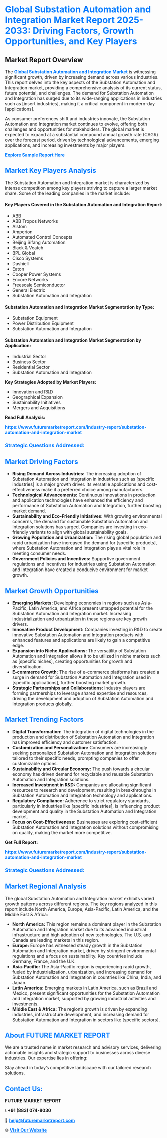 <h1 style="color: #007BFF;">Global Substation Automation and Integration Market Report 2025-2033: Driving Factors, Growth Opportunities, and Key Players</h1>

<section id="overview">
<h2>Market Report Overview</h2>
<p>The <a href="https://www.futuremarketreport.com/industry-report/substation-automation-and-integration-market" style="color: #007BFF; text-decoration: none;"><strong>Global Substation Automation and Integration Market</strong></a> is witnessing significant growth, driven by increasing demand across various industries. This report delves into the key aspects of the Substation Automation and Integration market, providing a comprehensive analysis of its current status, future potential, and challenges. The demand for Substation Automation and Integration has surged due to its wide-ranging applications in industries such as [insert industries], making it a critical component in modern-day [applications].</p>
<p>As consumer preferences shift and industries innovate, the Substation Automation and Integration market continues to evolve, offering both challenges and opportunities for stakeholders. The global market is expected to expand at a substantial compound annual growth rate (CAGR) over the forecast period, driven by technological advancements, emerging applications, and increasing investments by major players.</p>
</section>

<section id="overview">
<p><a href="https://www.futuremarketreport.com/request-sample/reportId=110501" style="color: #007BFF; text-decoration: none;"><strong>Explore Sample Report Here</strong></a></p>
</section>

<section id="key-players">
<h2 style="color: #007BFF;">Market Key Players Analysis</h2>
<p>The Substation Automation and Integration market is characterized by intense competition among key players striving to capture a larger market share. Some of the leading companies in the market include:</p>
<h4>Key Players Covered in the Substation Automation and Integration Report:</h4>
<ul><li>ABB</li><li>ABB Tropos Networks</li><li>Alstom</li><li>Amperion</li><li>Automated Control Concepts</li><li>Beijing Sifang Automation</li><li>Black &amp; Veatch</li><li>BPL Global</li><li>Cisco Systems</li><li>Dashiell</li><li>Eaton</li><li>Cooper Power Systems</li><li>Encore Networks</li><li>Freescale Semiconductor</li><li>General Electric</li><li>Substation Automation and Integration</li></ul>
<h4>Substation Automation and Integration Market Segmentation by Type:</h4>
<ul><li>Substation Equipment</li><li>Power Distribution Equipment</li><li>Substation Automation and Integration</li></ul>

<h4>Substation Automation and Integration Market Segmentation by Application:</h4>
<ul><li>Industrial Sector</li><li>Business Sector</li><li>Residential Sector</li><li>Substation Automation and Integration</li></ul>
<p><strong>Key Strategies Adopted by Market Players:</strong></p>
<ul>
<li>Innovation and R&D</li>
<li>Geographical Expansion</li>
<li>Sustainability Initiatives</li>
<li>Mergers and Acquisitions</li>
</ul>
</section>

<section>
<p><strong>Read Full Analysis: </strong></p><a href="https://www.futuremarketreport.com/industry-report/substation-automation-and-integration-market" style="color: #007BFF; text-decoration: none;"><strong>https://www.futuremarketreport.com/industry-report/substation-automation-and-integration-market</strong></a>
<h3 style="color: #007BFF;">Strategic Questions Addressed:</h3>
</section>

<section id="driving-factors">
<h2 style="color: #007BFF;">Market Driving Factors</h2>
<ul>
<li><strong>Rising Demand Across Industries:</strong> The increasing adoption of Substation Automation and Integration in industries such as [specific industries] is a major growth driver. Its versatile applications and cost-effectiveness make it a preferred choice among manufacturers.</li>
<li><strong>Technological Advancements:</strong> Continuous innovations in production and application technologies have enhanced the efficiency and performance of Substation Automation and Integration, further boosting market demand.</li>
<li><strong>Sustainability and Eco-Friendly Initiatives:</strong> With growing environmental concerns, the demand for sustainable Substation Automation and Integration solutions has surged. Companies are investing in eco-friendly variants to align with global sustainability goals.</li>
<li><strong>Growing Population and Urbanization:</strong> The rising global population and rapid urbanization have increased the demand for [specific products], where Substation Automation and Integration plays a vital role in meeting consumer needs.</li>
<li><strong>Government Policies and Incentives:</strong> Supportive government regulations and incentives for industries using Substation Automation and Integration have created a conducive environment for market growth.</li>
</ul>
</section>

<section id="growth-opportunities">
<h2 style="color: #007BFF;">Market Growth Opportunities</h2>
<ul>
<li><strong>Emerging Markets:</strong> Developing economies in regions such as Asia-Pacific, Latin America, and Africa present untapped potential for the Substation Automation and Integration market. Increasing industrialization and urbanization in these regions are key growth drivers.</li>
<li><strong>Innovative Product Development:</strong> Companies investing in R&D to create innovative Substation Automation and Integration products with enhanced features and applications are likely to gain a competitive edge.</li>
<li><strong>Expansion into Niche Applications:</strong> The versatility of Substation Automation and Integration allows it to be utilized in niche markets such as [specific niches], creating opportunities for growth and diversification.</li>
<li><strong>E-commerce Growth:</strong> The rise of e-commerce platforms has created a surge in demand for Substation Automation and Integration used in [specific applications], further boosting market growth.</li>
<li><strong>Strategic Partnerships and Collaborations:</strong> Industry players are forming partnerships to leverage shared expertise and resources, driving the development and adoption of Substation Automation and Integration products globally.</li>
</ul>
</section>

<section id="trending-factors">
<h2 style="color: #007BFF;">Market Trending Factors</h2>
<ul>
<li><strong>Digital Transformation:</strong> The integration of digital technologies in the production and distribution of Substation Automation and Integration has improved efficiency and customer satisfaction.</li>
<li><strong>Customization and Personalization:</strong> Consumers are increasingly seeking personalized Substation Automation and Integration solutions tailored to their specific needs, prompting companies to offer customizable options.</li>
<li><strong>Sustainability and Circular Economy:</strong> The push towards a circular economy has driven demand for recyclable and reusable Substation Automation and Integration solutions.</li>
<li><strong>Increased Investment in R&D:</strong> Companies are allocating significant resources to research and development, resulting in breakthroughs in Substation Automation and Integration technology and applications.</li>
<li><strong>Regulatory Compliance:</strong> Adherence to strict regulatory standards, particularly in industries like [specific industries], is influencing product development and quality in the Substation Automation and Integration market.</li>
<li><strong>Focus on Cost-Effectiveness:</strong> Businesses are exploring cost-efficient Substation Automation and Integration solutions without compromising on quality, making the market more competitive.</li>
</ul>
</section>

<section>
<p><strong>Get Full Report: </strong></p><a href="https://www.futuremarketreport.com/industry-report/substation-automation-and-integration-market" style="color: #007BFF; text-decoration: none;"><strong>https://www.futuremarketreport.com/industry-report/substation-automation-and-integration-market</strong></a>
<h3 style="color: #007BFF;">Strategic Questions Addressed:</h3>
</section>


<section id="regional-analysis">
<h2 style="color: #007BFF;">Market Regional Analysis</h2>
<p>The global Substation Automation and Integration market exhibits varied growth patterns across different regions. The key regions analyzed in this report include North America, Europe, Asia-Pacific, Latin America, and the Middle East & Africa:</p>
<ul>
<li><strong>North America:</strong> This region remains a dominant player in the Substation Automation and Integration market due to its advanced industrial infrastructure and high adoption of new technologies. The U.S. and Canada are leading markets in this region.</li>
<li><strong>Europe:</strong> Europe has witnessed steady growth in the Substation Automation and Integration market, driven by stringent environmental regulations and a focus on sustainability. Key countries include Germany, France, and the U.K.</li>
<li><strong>Asia-Pacific:</strong> The Asia-Pacific region is experiencing rapid growth, fueled by industrialization, urbanization, and increasing demand for Substation Automation and Integration in countries like China, India, and Japan.</li>
<li><strong>Latin America:</strong> Emerging markets in Latin America, such as Brazil and Mexico, present significant opportunities for the Substation Automation and Integration market, supported by growing industrial activities and investments.</li>
<li><strong>Middle East & Africa:</strong> The region’s growth is driven by expanding industries, infrastructure development, and increasing demand for Substation Automation and Integration in sectors like [specific sectors].</li>
</ul>
</section>

<footer>
<h2 style="color: #007BFF;">About FUTURE MARKET REPORT</h2>
<p>We are a trusted name in market research and advisory services, delivering actionable insights and strategic support to businesses across diverse industries. Our expertise lies in offering:</p>

<p>Stay ahead in today’s competitive landscape with our tailored research solutions.</p>

<h2 style="color: #007BFF;">Contact Us:</h2>
<p><strong>FUTURE MARKET REPORT</strong></p>
<p>📞 <strong>+91 (883) 074-8030</strong></p>
<p>📧 <strong><a href="mailto:help@futuremarketreport.com" style="color: #007BFF;">help@futuremarketreport.com</a></strong></p>
<p>🌐 <strong><a href="https://www.futuremarketreport.com/" style="color: #007BFF;">Visit Our Website</a></strong></p>
</footer>